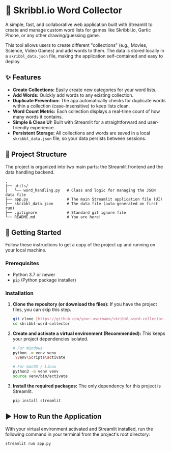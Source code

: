 # 🎨 Skribbl.io Word Collector

A simple, fast, and collaborative web application built with Streamlit to create and manage custom word lists for games like Skribbl.io, Gartic Phone, or any other drawing/guessing game.

This tool allows users to create different "collections" (e.g., Movies, Science, Video Games) and add words to them. The data is stored locally in a `skribbl_data.json` file, making the application self-contained and easy to deploy.

## ✨ Features

- **Create Collections:** Easily create new categories for your word lists.
- **Add Words:** Quickly add words to any existing collection.
- **Duplicate Prevention:** The app automatically checks for duplicate words within a collection (case-insensitive) to keep lists clean.
- **Word Count Metric:** Each collection displays a real-time count of how many words it contains.
- **Simple & Clean UI:** Built with Streamlit for a straightforward and user-friendly experience.
- **Persistent Storage:** All collections and words are saved in a local `skribbl_data.json` file, so your data persists between sessions.

## 📂 Project Structure

The project is organized into two main parts: the Streamlit frontend and the data handling backend.

```
.
├── utils/
│   └── word_handling.py   # Class and logic for managing the JSON data file
├── app.py                 # The main Streamlit application file (UI)
├── skribbl_data.json      # The data file (auto-generated on first run)
├── .gitignore             # Standard git ignore file
└── README.md              # You are here!
```

## 🚀 Getting Started

Follow these instructions to get a copy of the project up and running on your local machine.

### Prerequisites

- Python 3.7 or newer
- `pip` (Python package installer)

### Installation

1.  **Clone the repository (or download the files):**
    If you have the project files, you can skip this step.

    ```bash
    git clone [https://github.com/your-username/skribbl-word-collector.git](https://github.com/your-username/skribbl-word-collector.git)
    cd skribbl-word-collector
    ```

2.  **Create and activate a virtual environment (Recommended):**
    This keeps your project dependencies isolated.

    ```bash
    # For Windows
    python -m venv venv
    .\venv\Scripts\activate

    # For macOS / Linux
    python3 -m venv venv
    source venv/bin/activate
    ```

3.  **Install the required packages:**
    The only dependency for this project is Streamlit.
    ```bash
    pip install streamlit
    ```

## ▶️ How to Run the Application

With your virtual environment activated and Streamlit installed, run the following command in your terminal from the project's root directory:

```bash
streamlit run app.py
```
